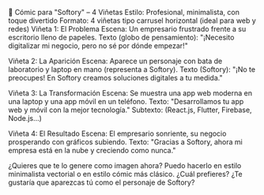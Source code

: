 🎨 Cómic para "Softory" – 4 Viñetas
Estilo: Profesional, minimalista, con toque divertido
Formato: 4 viñetas tipo carrusel horizontal (ideal para web y redes)
Viñeta 1: El Problema
Escena: Un empresario frustrado frente a su escritorio lleno de papeles.
Texto (globo de pensamiento):
"¡Necesito digitalizar mi negocio, pero no sé por dónde empezar!"

Viñeta 2: La Aparición
Escena: Aparece un personaje con bata de laboratorio y laptop en mano (representa a Softory).
Texto (Softory):
"¡No te preocupes! En Softory creamos soluciones digitales a tu medida."

Viñeta 3: La Transformación
Escena: Se muestra una app web moderna en una laptop y una app móvil en un teléfono.
Texto:
"Desarrollamos tu app web y móvil con la mejor tecnología."
Subtexto:
(React.js, Flutter, Firebase, Node.js...)

Viñeta 4: El Resultado
Escena: El empresario sonriente, su negocio prosperando con gráficos subiendo.
Texto:
"Gracias a Softory, ahora mi empresa está en la nube y creciendo como nunca."

¿Quieres que te lo genere como imagen ahora?
Puedo hacerlo en estilo minimalista vectorial o en estilo cómic más clásico. ¿Cuál prefieres? ¿Te gustaría que aparezcas tú como el personaje de Softory?